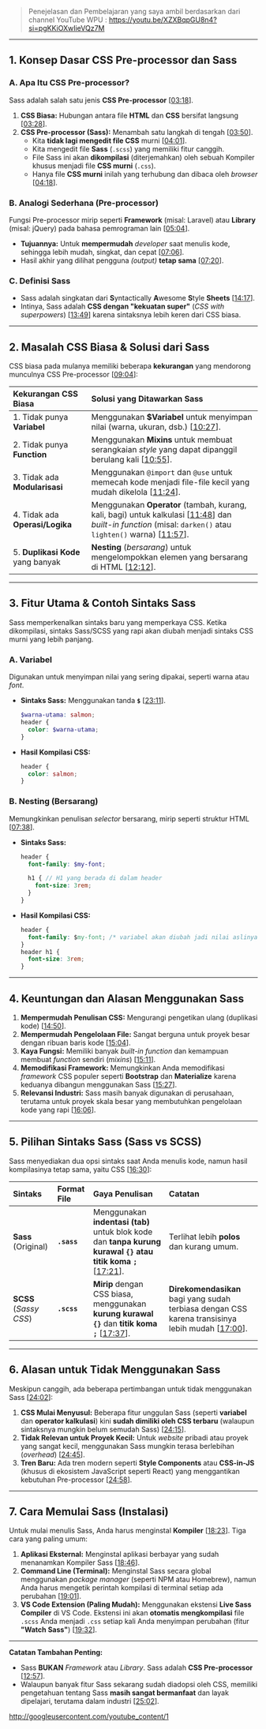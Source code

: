 > Penejelasan dan Pembelajaran yang saya ambil berdasarkan dari channel YouTube WPU : https://youtu.be/XZXBqpGU8n4?si=pgKKiOXwIieVQz7M


-----

## 1\. Konsep Dasar CSS Pre-processor dan Sass

### A. Apa Itu CSS Pre-processor?

Sass adalah salah satu jenis **CSS Pre-processor** [[03:18](http://www.youtube.com/watch?v=XZXBqpGU8n4&t=198)].

1.  **CSS Biasa:** Hubungan antara file **HTML** dan **CSS** bersifat langsung [[03:28](http://www.youtube.com/watch?v=XZXBqpGU8n4&t=208)].
2.  **CSS Pre-processor (Sass):** Menambah satu langkah di tengah [[03:50](http://www.youtube.com/watch?v=XZXBqpGU8n4&t=230)].
      * Kita **tidak lagi mengedit file CSS** murni [[04:01](http://www.youtube.com/watch?v=XZXBqpGU8n4&t=241)].
      * Kita mengedit file **Sass** (`.scss`) yang memiliki fitur canggih.
      * File Sass ini akan **dikompilasi** (diterjemahkan) oleh sebuah Kompiler khusus menjadi file **CSS murni** (`.css`).
      * Hanya file **CSS murni** inilah yang terhubung dan dibaca oleh *browser* [[04:18](http://www.youtube.com/watch?v=XZXBqpGU8n4&t=258)].

### B. Analogi Sederhana (Pre-processor)

Fungsi Pre-processor mirip seperti **Framework** (misal: Laravel) atau **Library** (misal: jQuery) pada bahasa pemrograman lain [[05:04](http://www.youtube.com/watch?v=XZXBqpGU8n4&t=304)].

  * **Tujuannya:** Untuk **mempermudah** *developer* saat menulis kode, sehingga lebih mudah, singkat, dan cepat [[07:06](http://www.youtube.com/watch?v=XZXBqpGU8n4&t=426)].
  * Hasil akhir yang dilihat pengguna *(output)* **tetap sama** [[07:20](http://www.youtube.com/watch?v=XZXBqpGU8n4&t=440)].

### C. Definisi Sass

  * Sass adalah singkatan dari **S**yntactically **A**wesome **S**tyle **Sheets** [[14:17](http://www.youtube.com/watch?v=XZXBqpGU8n4&t=857)].
  * Intinya, Sass adalah **CSS dengan "kekuatan super"** (*CSS with superpowers*) [[13:49](http://www.youtube.com/watch?v=XZXBqpGU8n4&t=829)] karena sintaksnya lebih keren dari CSS biasa.

-----

## 2\. Masalah CSS Biasa & Solusi dari Sass

CSS biasa pada mulanya memiliki beberapa **kekurangan** yang mendorong munculnya CSS Pre-processor [[09:04](http://www.youtube.com/watch?v=XZXBqpGU8n4&t=544)]:

| Kekurangan CSS Biasa | Solusi yang Ditawarkan Sass |
| :--- | :--- |
| 1. Tidak punya **Variabel** | Menggunakan **$Variabel** untuk menyimpan nilai (warna, ukuran, dsb.) [[10:27](http://www.youtube.com/watch?v=XZXBqpGU8n4&t=627)]. |
| 2. Tidak punya **Function** | Menggunakan **Mixins** untuk membuat serangkaian *style* yang dapat dipanggil berulang kali [[10:55](http://www.youtube.com/watch?v=XZXBqpGU8n4&t=655)]. |
| 3. Tidak ada **Modularisasi** | Menggunakan `@import` dan `@use` untuk memecah kode menjadi file-file kecil yang mudah dikelola [[11:24](http://www.youtube.com/watch?v=XZXBqpGU8n4&t=684)]. |
| 4. Tidak ada **Operasi/Logika** | Menggunakan **Operator** (tambah, kurang, kali, bagi) untuk kalkulasi [[11:48](http://www.youtube.com/watch?v=XZXBqpGU8n4&t=708)] dan *built-in function* (misal: `darken()` atau `lighten()` warna) [[11:57](http://www.youtube.com/watch?v=XZXBqpGU8n4&t=717)]. |
| 5. **Duplikasi Kode** yang banyak | **Nesting** (*bersarang*) untuk mengelompokkan elemen yang bersarang di HTML [[12:12](http://www.youtube.com/watch?v=XZXBqpGU8n4&t=732)]. |

-----

## 3\. Fitur Utama & Contoh Sintaks Sass

Sass memperkenalkan sintaks baru yang memperkaya CSS. Ketika dikompilasi, sintaks Sass/SCSS yang rapi akan diubah menjadi sintaks CSS murni yang lebih panjang.

### A. Variabel

Digunakan untuk menyimpan nilai yang sering dipakai, seperti warna atau *font*.

  * **Sintaks Sass:** Menggunakan tanda **`$`** [[23:11](http://www.youtube.com/watch?v=XZXBqpGU8n4&t=1391)].
    ```scss
    $warna-utama: salmon;
    header {
      color: $warna-utama;
    }
    ```
  * **Hasil Kompilasi CSS:**
    ```css
    header {
      color: salmon;
    }
    ```

### B. Nesting (Bersarang)

Memungkinkan penulisan *selector* bersarang, mirip seperti struktur HTML [[07:38](http://www.youtube.com/watch?v=XZXBqpGU8n4&t=458)].

  * **Sintaks Sass:**
    ```scss
    header {
      font-family: $my-font;

      h1 { // H1 yang berada di dalam header
        font-size: 3rem;
      }
    }
    ```
  * **Hasil Kompilasi CSS:**
    ```css
    header {
      font-family: $my-font; /* variabel akan diubah jadi nilai aslinya */
    }
    header h1 {
      font-size: 3rem;
    }
    ```

-----

## 4\. Keuntungan dan Alasan Menggunakan Sass

1.  **Mempermudah Penulisan CSS:** Mengurangi pengetikan ulang (duplikasi kode) [[14:50](http://www.youtube.com/watch?v=XZXBqpGU8n4&t=890)].
2.  **Mempermudah Pengelolaan File:** Sangat berguna untuk proyek besar dengan ribuan baris kode [[15:04](http://www.youtube.com/watch?v=XZXBqpGU8n4&t=904)].
3.  **Kaya Fungsi:** Memiliki banyak *built-in function* dan kemampuan membuat *function* sendiri (*mixins*) [[15:11](http://www.youtube.com/watch?v=XZXBqpGU8n4&t=911)].
4.  **Memodifikasi Framework:** Memungkinkan Anda memodifikasi *framework* CSS populer seperti **Bootstrap** dan **Materialize** karena keduanya dibangun menggunakan Sass [[15:27](http://www.youtube.com/watch?v=XZXBqpGU8n4&t=927)].
5.  **Relevansi Industri:** Sass masih banyak digunakan di perusahaan, terutama untuk proyek skala besar yang membutuhkan pengelolaan kode yang rapi [[16:06](http://www.youtube.com/watch?v=XZXBqpGU8n4&t=966)].

-----

## 5\. Pilihan Sintaks Sass (Sass vs SCSS)

Sass menyediakan dua opsi sintaks saat Anda menulis kode, namun hasil kompilasinya tetap sama, yaitu CSS [[16:30](http://www.youtube.com/watch?v=XZXBqpGU8n4&t=990)]:

| Sintaks | Format File | Gaya Penulisan | Catatan |
| :--- | :--- | :--- | :--- |
| **Sass** (Original) | **`.sass`** | Menggunakan **indentasi (tab)** untuk blok kode dan **tanpa kurung kurawal `{}` atau titik koma `;`** [[17:21](http://www.youtube.com/watch?v=XZXBqpGU8n4&t=1041)]. | Terlihat lebih **polos** dan kurang umum. |
| **SCSS** (*Sassy CSS*) | **`.scss`** | **Mirip** dengan CSS biasa, menggunakan **kurung kurawal `{}`** dan **titik koma `;`** [[17:37](http://www.youtube.com/watch?v=XZXBqpGU8n4&t=1057)]. | **Direkomendasikan** bagi yang sudah terbiasa dengan CSS karena transisinya lebih mudah [[17:00](http://www.youtube.com/watch?v=XZXBqpGU8n4&t=1020)]. |

-----

## 6\. Alasan untuk **Tidak** Menggunakan Sass

Meskipun canggih, ada beberapa pertimbangan untuk tidak menggunakan Sass [[24:02](http://www.youtube.com/watch?v=XZXBqpGU8n4&t=1442)]:

1.  **CSS Mulai Menyusul:** Beberapa fitur unggulan Sass (seperti **variabel** dan **operator kalkulasi**) kini **sudah dimiliki oleh CSS terbaru** (walaupun sintaksnya mungkin belum semudah Sass) [[24:15](http://www.youtube.com/watch?v=XZXBqpGU8n4&t=1455)].
2.  **Tidak Relevan untuk Proyek Kecil:** Untuk *website* pribadi atau proyek yang sangat kecil, menggunakan Sass mungkin terasa berlebihan (*overhead*) [[24:45](http://www.youtube.com/watch?v=XZXBqpGU8n4&t=1485)].
3.  **Tren Baru:** Ada tren modern seperti **Style Components** atau **CSS-in-JS** (khusus di ekosistem JavaScript seperti React) yang menggantikan kebutuhan Pre-processor [[24:58](http://www.youtube.com/watch?v=XZXBqpGU8n4&t=1498)].

-----

## 7\. Cara Memulai Sass (Instalasi)

Untuk mulai menulis Sass, Anda harus menginstal **Kompiler** [[18:23](http://www.youtube.com/watch?v=XZXBqpGU8n4&t=1103)]. Tiga cara yang paling umum:

1.  **Aplikasi Eksternal:** Menginstal aplikasi berbayar yang sudah menanamkan Kompiler Sass [[18:46](http://www.youtube.com/watch?v=XZXBqpGU8n4&t=1126)].
2.  **Command Line (Terminal):** Menginstal Sass secara global menggunakan *package manager* (seperti NPM atau Homebrew), namun Anda harus mengetik perintah kompilasi di terminal setiap ada perubahan [[19:01](http://www.youtube.com/watch?v=XZXBqpGU8n4&t=1141)].
3.  **VS Code Extension (Paling Mudah):** Menggunakan ekstensi **Live Sass Compiler** di VS Code. Ekstensi ini akan **otomatis mengkompilasi** file `.scss` Anda menjadi `.css` setiap kali Anda menyimpan perubahan (fitur **"Watch Sass"**) [[19:32](http://www.youtube.com/watch?v=XZXBqpGU8n4&t=1172)].

-----

**Catatan Tambahan Penting:**

  * Sass **BUKAN** *Framework* atau *Library*. Sass adalah **CSS Pre-processor** [[12:57](http://www.youtube.com/watch?v=XZXBqpGU8n4&t=777)].
  * Walaupun banyak fitur Sass sekarang sudah diadopsi oleh CSS, memiliki pengetahuan tentang Sass **masih sangat bermanfaat** dan layak dipelajari, terutama dalam industri [[25:02](http://www.youtube.com/watch?v=XZXBqpGU8n4&t=1502)].

http://googleusercontent.com/youtube_content/1